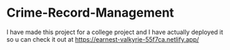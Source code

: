 # Crime-Record-Management

I have made this project for a college project and I have actually deployed it so u can check it out at 
https://earnest-valkyrie-55f7ca.netlify.app/
